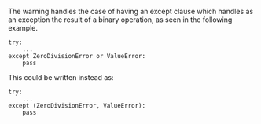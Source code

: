 The warning handles the case of having an except clause which handles as an exception
the result of a binary operation, as seen in the following example.


    try:
        ...
    except ZeroDivisionError or ValueError:
        pass

This could be written instead as:

    try:
        ...
    except (ZeroDivisionError, ValueError):
        pass
      